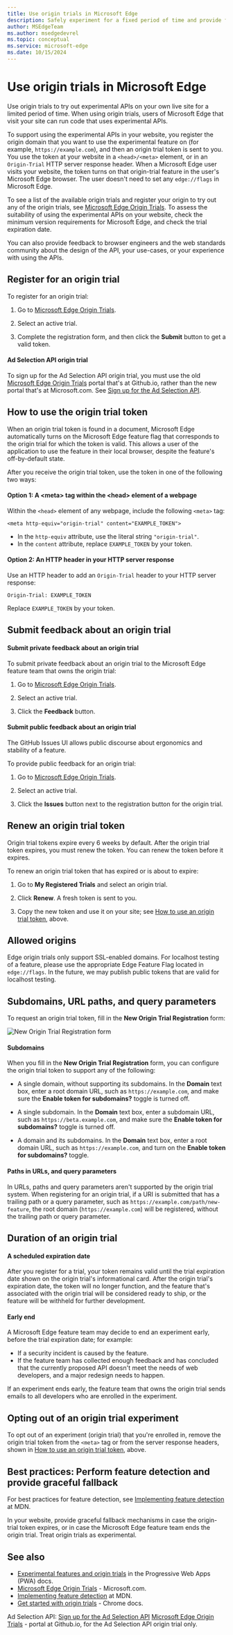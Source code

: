 ```yaml
---
title: Use origin trials in Microsoft Edge
description: Safely experiment for a fixed period of time and provide feedback on new platform features.
author: MSEdgeTeam
ms.author: msedgedevrel
ms.topic: conceptual
ms.service: microsoft-edge
ms.date: 10/15/2024
---
```

# Use origin trials in Microsoft Edge

Use origin trials to try out experimental APIs on your own live site for a limited period of time.  When using origin trials, users of Microsoft Edge that visit your site can run code that uses experimental APIs.

To support using the experimental APIs in your website, you register the origin domain that you want to use the experimental feature on (for example, `https://example.com`), and then an origin trial token is sent to you.  You use the token at your website in a `<head>/<meta>` element, or in an `Origin-Trial` HTTP server response header.  When a Microsoft Edge user visits your website, the token turns on that origin-trial feature in the user's Microsoft Edge browser.  The user doesn't need to set any `edge://flags` in Microsoft Edge.

To see a list of the available origin trials and register your origin to try out any of the origin trials, see [Microsoft Edge Origin Trials](https://developer.microsoft.com/microsoft-edge/origin-trials).  To assess the suitability of using the experimental APIs on your website, check the minimum version requirements for Microsoft Edge, and check the trial expiration date.

You can also provide feedback to browser engineers and the web standards community about the design of the API, your use-cases, or your experience with using the APIs.


<!-- ====================================================================== -->
## Register for an origin trial
<!-- probably don't change wording of heading, b/c the "Register for an experiment" card at https://developer.microsoft.com/microsoft-edge/origin-trials probably links to this heading/anchor -->

To register for an origin trial:

1. Go to [Microsoft Edge Origin Trials](https://developer.microsoft.com/microsoft-edge/origin-trials).

1. Select an active trial.

1. Complete the registration form, and then click the **Submit** button to get a valid token.


<!-- ------------------------------ -->
#### Ad Selection API origin trial

To sign up for the Ad Selection API origin trial, you must use the old [Microsoft Edge Origin Trials](https://microsoftedge.github.io/MSEdgeExplainers/origin-trials/) portal that's at Github.io, rather than the new portal that's at Microsoft.com.  See [Sign up for the Ad Selection API](../web-platform/ad-selection-api.md).


<!-- ====================================================================== -->
## How to use the origin trial token
<!-- probably don't change wording of heading, b/c the "Enable the Origin Trial in your site's code" card at https://developer.microsoft.com/microsoft-edge/origin-trials probably links to this heading/anchor -->

When an origin trial token is found in a document, Microsoft Edge automatically turns on the Microsoft Edge feature flag that corresponds to the origin trial for which the token is valid.  This allows a user of the application to use the feature in their local browser, despite the feature's off-by-default state.

After you receive the origin trial token, use the token in one of the following two ways:


<!-- ------------------------------ -->
#### Option 1: A \<meta\> tag within the \<head\> element of a webpage

Within the `<head>` element of any webpage, include the following `<meta>` tag:

`<meta http-equiv="origin-trial" content="EXAMPLE_TOKEN">`

* In the `http-equiv` attribute, use the literal string `"origin-trial"`.
* In the `content` attribute, replace `EXAMPLE_TOKEN` by your token.


<!-- ------------------------------ -->
#### Option 2: An HTTP header in your HTTP server response

Use an HTTP header to add an `Origin-Trial` header to your HTTP server response:

`Origin-Trial: EXAMPLE_TOKEN`

Replace `EXAMPLE_TOKEN` by your token.


<!-- ====================================================================== -->
## Submit feedback about an origin trial


<!-- ------------------------------ -->
#### Submit private feedback about an origin trial

To submit private feedback about an origin trial to the Microsoft Edge feature team that owns the origin trial:

1. Go to [Microsoft Edge Origin Trials](https://developer.microsoft.com/microsoft-edge/origin-trials).

1. Select an active trial.

1. Click the **Feedback** button.


<!-- ------------------------------ -->
#### Submit public feedback about an origin trial

The GitHub Issues UI allows public discourse about ergonomics and stability of a feature.

To provide public feedback for an origin trial:

1. Go to [Microsoft Edge Origin Trials](https://developer.microsoft.com/microsoft-edge/origin-trials).

1. Select an active trial.

1. Click the **Issues** button next to the registration button for the origin trial.


<!-- ====================================================================== -->
## Renew an origin trial token

Origin trial tokens expire every 6 weeks by default.  After the origin trial token expires, you must renew the token.  You can renew the token before it expires.

To renew an origin trial token that has expired or is about to expire:

1. Go to **My Registered Trials** and select an origin trial.

1. Click **Renew**.  A fresh token is sent to you.

1. Copy the new token and use it on your site; see [How to use an origin trial token](#how-to-use-the-origin-trial-token), above.


<!-- ====================================================================== -->
## Allowed origins

Edge origin trials only support SSL-enabled domains. For localhost testing of a feature, please use the appropriate Edge Feature Flag located in `edge://flags`. In the future, we may publish public tokens that are valid for localhost testing.


<!-- ====================================================================== -->
## Subdomains, URL paths, and query parameters

To request an origin trial token, fill in the **New Origin Trial Registration** form:

![New Origin Trial Registration form](./index-images/reg-form.png)


<!-- ------------------------------ -->
#### Subdomains

When you fill in the **New Origin Trial Registration** form, you can configure the origin trial token to support any of the following:

* A single domain, without supporting its subdomains.  In the **Domain** text box, enter a root domain URL, such as `https://example.com`, and make sure the **Enable token for subdomains?** toggle is turned off.

* A single subdomain.  In the **Domain** text box, enter a subdomain URL, such as `https://beta.example.com`, and make sure the **Enable token for subdomains?** toggle is turned off.

* A domain and its subdomains.  In the **Domain** text box, enter a root domain URL, such as `https://example.com`, and turn on the **Enable token for subdomains?** toggle.


<!-- ------------------------------ -->
#### Paths in URLs, and query parameters

In URLs, paths and query parameters aren't supported by the origin trial system.  When registering for an origin trial, if a URI is submitted that has a trailing path or a query parameter, such as `https://example.com/path/new-feature`, the root domain (`https://example.com`) will be registered, without the trailing path or query parameter.


<!-- ====================================================================== -->
## Duration of an origin trial


<!-- ------------------------------ -->
#### A scheduled expiration date

After you register for a trial, your token remains valid until the trial expiration date shown on the origin trial's informational card.  After the origin trial's expiration date, the token will no longer function, and the feature that's associated with the origin trial will be considered ready to ship, or the feature will be withheld for further development.


<!-- ------------------------------ -->
#### Early end

A Microsoft Edge feature team may decide to end an experiment early, before the trial expiration date; for example:
* If a security incident is caused by the feature.
* If the feature team has collected enough feedback and has concluded that the currently proposed API doesn't meet the needs of web developers, and a major redesign needs to happen.

If an experiment ends early, the feature team that owns the origin trial sends emails to all developers who are enrolled in the experiment.


<!-- ====================================================================== -->
## Opting out of an origin trial experiment

To opt out of an experiment (origin trial) that you're enrolled in, remove the origin trial token from the `<meta>` tag or from the server response headers, shown in [How to use an origin trial token](#how-to-use-the-origin-trial-token), above.


<!-- ====================================================================== -->
## Best practices: Perform feature detection and provide graceful fallback

For best practices for feature detection, see [Implementing feature detection](https://developer.mozilla.org/docs/Learn/Tools_and_testing/Cross_browser_testing/Feature_detection) at MDN.

In your website, provide graceful fallback mechanisms in case the origin-trial token expires, or in case the Microsoft Edge feature team ends the origin trial.  Treat origin trials as experimental.


<!-- ====================================================================== -->
## See also
<!-- all links in the article -->

* [Experimental features and origin trials](../progressive-web-apps-chromium/how-to/origin-trials.md) in the Progressive Web Apps (PWA) docs.
* [Microsoft Edge Origin Trials](https://developer.microsoft.com/microsoft-edge/origin-trials) - Microsoft.com.
* [Implementing feature detection](https://developer.mozilla.org/docs/Learn/Tools_and_testing/Cross_browser_testing/Feature_detection) at MDN.
* [Get started with origin trials](https://developer.chrome.com/docs/web-platform/origin-trials) - Chrome docs.

Ad Selection API:
[Sign up for the Ad Selection API](../web-platform/ad-selection-api.md)
   [Microsoft Edge Origin Trials](https://microsoftedge.github.io/MSEdgeExplainers/origin-trials/) - portal at Github.io, for the Ad Selection API origin trial only.
